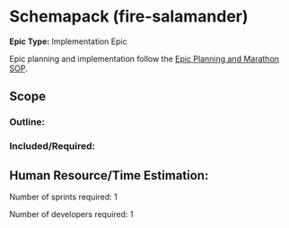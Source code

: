 # Schemapack (fire-salamander)
**Epic Type:** Implementation Epic

Epic planning and implementation follow the
[Epic Planning and Marathon SOP](https://docs.ghga-dev.de/main/sops/sop001_epic_planning.html).

## Scope

### Outline:


### Included/Required:



## Human Resource/Time Estimation:

Number of sprints required: 1

Number of developers required: 1
